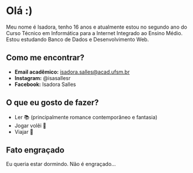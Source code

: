 # Olá :)

Meu nome é Isadora, tenho 16 anos e atualmente estou no segundo ano do Curso Técnico em Informática para a Internet Integrado ao Ensino Médio. 
Estou estudando Banco de Dados e Desenvolvimento Web.

## Como me encontrar?
- **Email acadêmico:** isadora.salles@acad.ufsm.br
- **Instagram:** @isasallesr
- **Facebook:** Isadora Salles 

## O que eu gosto de fazer?
- Ler 📚 (principalmente romance contemporâneo e fantasia)
- Jogar volêi 🏐 
- Viajar 🚗

## Fato engraçado
Eu queria estar dormindo. Não é engraçado...
